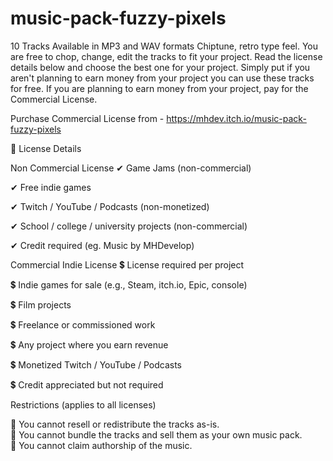 # music-pack-fuzzy-pixels

10 Tracks
Available in MP3 and WAV formats
Chiptune, retro type feel. 
You are free to chop, change, edit the tracks to fit your project.
Read the license details below and choose the best one for your project.
Simply put if you aren't planning to earn money from your project you can use these tracks for free.
If you are planning to earn money from your project, pay for the Commercial License.

Purchase Commercial License from - https://mhdev.itch.io/music-pack-fuzzy-pixels

🎵 License Details

Non Commercial License
✔ Game Jams (non-commercial) 

✔ Free indie games 

✔ Twitch / YouTube / Podcasts (non-monetized) 

✔ School / college / university projects (non-commercial)

✔ Credit required (eg. Music by MHDevelop)

Commercial Indie License
💲  License required per project

💲  Indie games for sale (e.g., Steam, itch.io, Epic, console) 

💲  Film projects 

💲  Freelance or commissioned work

💲  Any project where you earn revenue

💲 Monetized Twitch / YouTube / Podcasts

💲 Credit appreciated but not required

Restrictions (applies to all licenses)

🚫 You cannot resell or redistribute the tracks as-is.  
🚫 You cannot bundle the tracks and sell them as your own music pack.  
🚫 You cannot claim authorship of the music.
